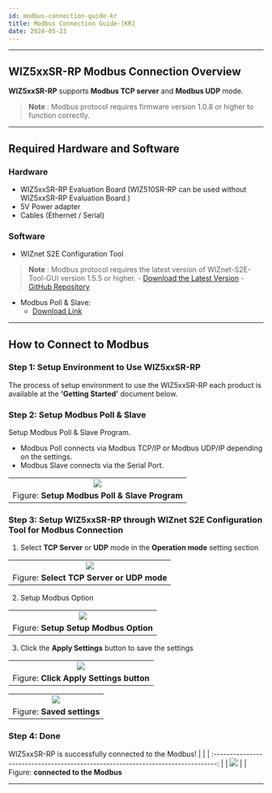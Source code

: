 ```yaml
---
id: modbus-connection-guide-kr
title: Modbus Connection Guide-[KR]
date: 2024-05-23
---
```






-----



## WIZ5xxSR-RP Modbus Connection Overview

**WIZ5xxSR-RP** supports **Modbus TCP server** and **Modbus UDP** mode.
  > **Note** : Modbus protocol requires firmware version 1.0.8 or higher to function correctly.



-----



## Required Hardware and Software



### Hardware


  - WIZ5xxSR-RP Evaluation Board (WIZ510SR-RP can be used without WIZ5xxSR-RP Evaluation Board.)
  - 5V Power adapter
  - Cables (Ethernet / Serial)



### Software

  - WIZnet S2E Configuration Tool 
  > **Note** : Modbus protocol requires the latest version of WIZnet-S2E-Tool-GUI version 1.5.5 or higher.
	- [Download the Latest Version](https://github.com/Wiznet/WIZnet-S2E-Tool-GUI/releases)
    - [GitHub Repository](https://github.com/Wiznet/WIZnet-S2E-Tool-GUI)
  - Modbus Poll & Slave:
	- [Download Link](https://www.modbustools.com/download.html)



-----



## How to Connect to Modbus



### Step 1: Setup Environment to Use WIZ5xxSR-RP

The process of setup environment to use the WIZ5xxSR-RP each product is available at the **'Getting Started'** document below.





### Step 2: Setup Modbus Poll & Slave

Setup Modbus Poll & Slave Program.

  - Modbus Poll connects via Modbus TCP/IP or Modbus UDP/IP depending on the settings.
  - Modbus Slave connects via the Serial Port.

|                                                                                                |
| :--------------------------------------------------------------------------------------------: |
| ![](/img/products/s2e_module/wiz5xxsr-rp/modbus-connection-guide/setup_modbus_program.png) |
| Figure: **Setup Modbus Poll & Slave Program**                                                        |



### Step 3: Setup WIZ5xxSR-RP through WIZnet S2E Configuration Tool for Modbus Connection

1. Select **TCP Server** or **UDP** mode in the **Operation mode** setting section

|                                                                                               |
| :-------------------------------------------------------------------------------------------: |
| ![](/img/products/s2e_module/wiz5xxsr-rp/modbus-connection-guide/select_operation_mode.png) |
| Figure: **Select TCP Server or UDP mode**                                                        |

2. Setup Modbus Option

|                                                                                                         |
| :-----------------------------------------------------------------------------------------------------: |
| ![](/img/products/s2e_module/wiz5xxsr-rp/modbus-connection-guide/setup_modbus_option.png) |
| Figure: **Setup Setup Modbus Option**                                                        |

3. Click the **Apply Settings** button to save the settings

|                                                                                                |
| :--------------------------------------------------------------------------------------------: |
| ![](/img/products/s2e_module/wiz5xxsr-rp/modbus-connection-guide/apply_settings.png) |
| Figure: **Click Apply Settings button**                                                        |

|                                                                                   |
| :-------------------------------------------------------------------------------: |
| ![](/img/products/s2e_module/wiz5xxsr-rp/modbus-connection-guide/saved_settings.png) |
| Figure: **Saved settings**                                                        |




### Step 4: Done

WIZ5xxSR-RP is successfully connected to the Modbus!
|                                                                                   |
| :-------------------------------------------------------------------------------: |
| ![](/img/products/s2e_module/wiz5xxsr-rp/modbus-connection-guide/connect_modbus.png) |
| Figure: **connected to the Modbus**  


-----

